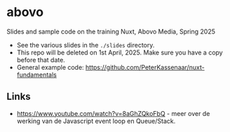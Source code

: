 # abovo
Slides and sample code on the training Nuxt, Abovo Media, Spring 2025

* See the various slides in the `./slides` directory. 
* This repo will be deleted on 1st April, 2025. Make sure you have a copy before that date.
* General example code: https://github.com/PeterKassenaar/nuxt-fundamentals


## Links
* https://www.youtube.com/watch?v=8aGhZQkoFbQ - meer over de werking van de Javascript event loop en Queue/Stack.
